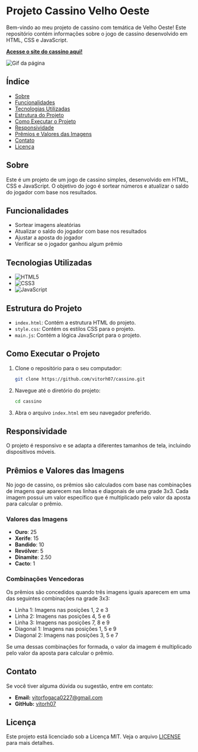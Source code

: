 # Projeto Cassino Velho Oeste

Bem-vindo ao meu projeto de cassino com temática de Velho Oeste! Este repositório contém informações sobre o jogo de cassino desenvolvido em HTML, CSS e JavaScript.

[**Acesse o site do cassino aqui!**](https://vitorh07.github.io/cassino/)

![Gif da página](./assets/cassino.gif)

## Índice

- [Sobre](#sobre)
- [Funcionalidades](#funcionalidades)
- [Tecnologias Utilizadas](#tecnologias-utilizadas)
- [Estrutura do Projeto](#estrutura-do-projeto)
- [Como Executar o Projeto](#como-executar-o-projeto)
- [Responsividade](#responsividade)
- [Prêmios e Valores das Imagens](#prêmios-e-valores-das-imagens)
- [Contato](#contato)
- [Licença](#licença)

## Sobre

Este é um projeto de um jogo de cassino simples, desenvolvido em HTML, CSS e JavaScript. O objetivo do jogo é sortear números e atualizar o saldo do jogador com base nos resultados.

## Funcionalidades

- Sortear imagens aleatórias
- Atualizar o saldo do jogador com base nos resultados
- Ajustar a aposta do jogador
- Verificar se o jogador ganhou algum prêmio

## Tecnologias Utilizadas

- ![HTML5](https://img.shields.io/badge/-HTML5-E34F26?style=flat-square&logo=html5&logoColor=white)
- ![CSS3](https://img.shields.io/badge/-CSS3-1572B6?style=flat-square&logo=css3&logoColor=white)
- ![JavaScript](https://img.shields.io/badge/-JavaScript-F7DF1E?style=flat-square&logo=javascript&logoColor=black)

## Estrutura do Projeto

- `index.html`: Contém a estrutura HTML do projeto.
- `style.css`: Contém os estilos CSS para o projeto.
- `main.js`: Contém a lógica JavaScript para o projeto.

## Como Executar o Projeto

1. Clone o repositório para o seu computador:
    ```bash
    git clone https://github.com/vitorh07/cassino.git
    ```

2. Navegue até o diretório do projeto:
    ```bash
    cd cassino
    ```

3. Abra o arquivo `index.html` em seu navegador preferido.

## Responsividade

O projeto é responsivo e se adapta a diferentes tamanhos de tela, incluindo dispositivos móveis.

## Prêmios e Valores das Imagens

No jogo de cassino, os prêmios são calculados com base nas combinações de imagens que aparecem nas linhas e diagonais de uma grade 3x3. Cada imagem possui um valor específico que é multiplicado pelo valor da aposta para calcular o prêmio.

### Valores das Imagens

- **Ouro**: 25
- **Xerife**: 15
- **Bandido**: 10
- **Revólver**: 5
- **Dinamite**: 2.50
- **Cacto**: 1

### Combinações Vencedoras

Os prêmios são concedidos quando três imagens iguais aparecem em uma das seguintes combinações na grade 3x3:

- Linha 1: Imagens nas posições 1, 2 e 3
- Linha 2: Imagens nas posições 4, 5 e 6
- Linha 3: Imagens nas posições 7, 8 e 9
- Diagonal 1: Imagens nas posições 1, 5 e 9
- Diagonal 2: Imagens nas posições 3, 5 e 7

Se uma dessas combinações for formada, o valor da imagem é multiplicado pelo valor da aposta para calcular o prêmio.

## Contato

Se você tiver alguma dúvida ou sugestão, entre em contato:

- **Email:** [vitorfogaca0227@gmail.com](mailto:vitorfogaca0227@gmail.com)
- **GitHub:** [vitorh07](https://github.com/vitorh07)

## Licença

Este projeto está licenciado sob a Licença MIT. Veja o arquivo [LICENSE](LICENSE) para mais detalhes.